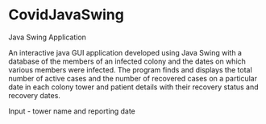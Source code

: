 # CovidJavaSwing
Java Swing Application

An interactive java GUI application developed using Java Swing with a database of the members of an infected colony and the dates on which various members were infected. The program finds and displays the total number of active cases and the number of recovered cases on a particular date in each colony tower and patient details with their recovery status and recovery dates.

Input - tower name and reporting date

